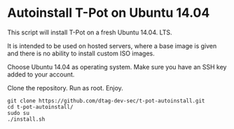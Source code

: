 # Autoinstall T-Pot on Ubuntu 14.04

This script will install T-Pot on a fresh Ubuntu 14.04. LTS. 

It is intended to be used on hosted servers, where a base image is given and there is no ability to install custom ISO images. 

Choose Ubuntu 14.04 as operating system. Make sure you have an SSH key added to your account. 

Clone the repository. Run as root. Enjoy.

    git clone https://github.com/dtag-dev-sec/t-pot-autoinstall.git
    cd t-pot-autoinstall/
    sudo su
    ./install.sh
    

